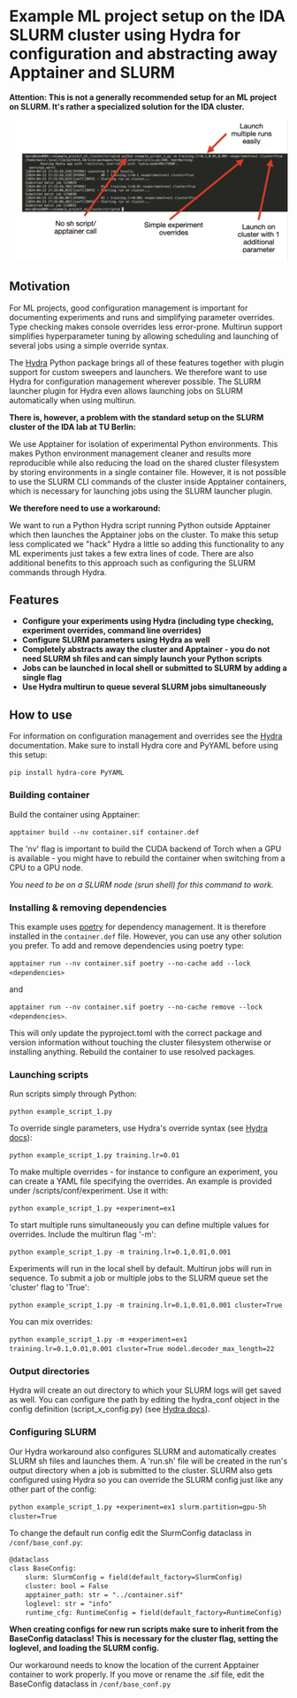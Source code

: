 # Example ML project setup on the IDA SLURM cluster using Hydra for configuration and abstracting away Apptainer and SLURM
**Attention: This is not a generally recommended setup for an ML project on SLURM. It's rather a specialized solution for the IDA cluster.** 

![use example](/img/example.png)

## Motivation
For ML projects, good configuration management is important for documenting experiments and runs and simplifying parameter overrides. Type checking makes console overrides less error-prone. Multirun support simplifies hyperparameter tuning by allowing scheduling and launching of several jobs using a simple override syntax.

The [Hydra](https://hydra.cc) Python package brings all of these features together with plugin support for custom sweepers and launchers. We therefore want to use Hydra for configuration management wherever possible. The SLURM launcher plugin for Hydra even allows launching jobs on SLURM automatically when using multirun.


**There is, however, a problem with the standard setup on the SLURM cluster of the IDA lab at TU Berlin:**

We use Apptainer for isolation of experimental Python environments. This makes Python environment management cleaner and results more reproducible while also reducing the load on the shared cluster filesystem by storing environments in a single container file. However, it is not possible to use the SLURM CLI commands of the cluster inside Apptainer containers, which is necessary for launching jobs using the SLURM launcher plugin.


**We therefore need to use a workaround:**

We want to run a Python Hydra script running Python outside Apptainer which then launches the Apptainer jobs on the cluster. To make this setup less complicated we "hack" Hydra a little so adding this functionality to any ML experiments just takes a few extra lines of code. There are also additional benefits to this approach such as configuring the SLURM commands through Hydra.


## Features
- **Configure your experiments using Hydra (including type checking, experiment overrides, command line overrides)**
- **Configure SLURM parameters using Hydra as well**
- **Completely abstracts away the cluster and Apptainer - you do not need SLURM sh files and can simply launch your Python scripts**
- **Jobs can be launched in local shell or submitted to SLURM by adding a single flag**
- **Use Hydra multirun to queue several SLURM jobs simultaneously**


## How to use
For information on configuration management and overrides see the [Hydra](https://hydra.cc) documentation.
Make sure to install Hydra core and PyYAML before using this setup:

```pip install hydra-core PyYAML```

### Building container
Build the container using Apptainer:

```apptainer build --nv container.sif container.def```

The 'nv' flag is important to build the CUDA backend of Torch when a GPU is available - you might have to rebuild the container when switching from a CPU to a GPU node.

*You need to be on a SLURM node (srun shell) for this command to work.*


### Installing & removing dependencies
This example uses [poetry](https://python-poetry.org) for dependency management. It is therefore installed in the ```container.def``` file. However, you can use any other solution you prefer. To add and remove dependencies using poetry type: 

```apptainer run --nv container.sif poetry --no-cache add --lock <dependencies>```

and 

```apptainer run --nv container.sif poetry --no-cache remove --lock <dependencies>```.

This will only update the pyproject.toml with the correct package and version information without touching the cluster filesystem otherwise or installing anything. Rebuild the container to use resolved packages.

### Launching scripts
Run scripts simply through Python:

```python example_script_1.py```

To override single parameters, use Hydra's override syntax (see [Hydra docs](https://hydra.cc)):

```python example_script_1.py training.lr=0.01```

To make multiple overrides - for instance to configure an experiment, you can create a YAML file specifying the overrides. An example is provided under /scripts/conf/experiment. Use it with:

```python example_script_1.py +experiment=ex1```

To start multiple runs simultaneously you can define multiple values for overrides. Include the multirun flag '-m':

```python example_script_1.py -m training.lr=0.1,0.01,0.001```

Experiments will run in the local shell by default. Multirun jobs will run in sequence. To submit a job or multiple jobs to the SLURM queue set the 'cluster' flag to 'True':

```python example_script_1.py -m training.lr=0.1,0.01,0.001 cluster=True```

You can mix overrides: 

```python example_script_1.py -m +experiment=ex1 training.lr=0.1,0.01,0.001 cluster=True model.decoder_max_length=22```

### Output directories
Hydra will create an out directory to which your SLURM logs will get saved as well. You can configure the path by editing the hydra_conf object in the config definition (script_x_config.py) (see [Hydra docs](https://hydra.cc)).


### Configuring SLURM
Our Hydra workaround also configures SLURM and automatically creates SLURM sh files and launches them. A 'run.sh' file will be created in the run's output directory when a job is submitted to the cluster. SLURM also gets configured using Hydra so you can override the SLURM config just like any other part of the config:

```python example_script_1.py +experiment=ex1 slurm.partition=gpu-5h cluster=True```

To change the default run config edit the SlurmConfig dataclass in ```/conf/base_conf.py```:

```
@dataclass
class BaseConfig:
    slurm: SlurmConfig = field(default_factory=SlurmConfig)
    cluster: bool = False
    apptainer_path: str = "../container.sif"
    loglevel: str = "info"
    runtime_cfg: RuntimeConfig = field(default_factory=RuntimeConfig)
```

**When creating configs for new run scripts make sure to inherit from the BaseConfig dataclass! This is necessary for the cluster flag, setting the loglevel, and loading the SLURM config.**

Our workaround needs to know the location of the current Apptainer container to work properly. If you move or rename the .sif file, edit the BaseConfig dataclass in ```/conf/base_conf.py```










